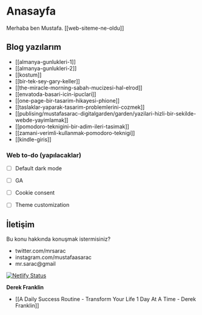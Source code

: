 # Anasayfa

Merhaba ben Mustafa.  [[web-siteme-ne-oldu]]

## Blog yazılarım
- [[almanya-gunlukleri-1]]
- [[almanya-gunlukleri-2]]
- [[kostum]]
- [[bir-tek-sey-gary-keller]]
- [[the-miracle-morning-sabah-mucizesi-hal-elrod]]
- [[envatoda-basari-icin-ipuclari]]
- [[one-page-bir-tasarim-hikayesi-phione]]
- [[taslaklar-yaparak-tasarim-problemlerini-cozmek]]
- [[publising/mustafasarac-digitalgarden/garden/yazilari-hizli-bir-sekilde-webde-yayimlamak]]
- [[pomodoro-teknigini-bir-adim-ileri-tasimak]]
- [[zamani-verimli-kullanmak-pomodoro-teknigi]]
- [[kindle-giris]]

### Web to-do (yapılacaklar) 
- [ ] Default dark mode
- [ ] GA 
- [ ] Cookie consent
- [ ] Theme customization 


## İletişim
Bu konu hakkında konuşmak istermisiniz?
- twitter.com/mrsarac
- instagram.com/mustafaasarac
- mr.sarac@gmail

[![Netlify Status](https://api.netlify.com/api/v1/badges/ce005a00-4fde-4ede-abfe-1f59285ae3bb/deploy-status)](https://app.netlify.com/sites/mustafasarac/deploys)

**Derek Franklin**
- [[A Daily Success Routine - Transform Your Life 1 Day At A Time - Derek Franklin]]